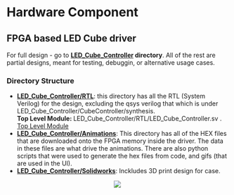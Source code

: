 # Hardware Component

## FPGA based LED Cube driver

For full design - go to <b>[LED_Cube_Controller](https://github.com/UBC-CPEN391/l2c-l2c-41/tree/main/Cube_Driver_Hardware/LED_cube_controller) directory</b>. All of the rest are partial designs, meant for testing, debuggin, or alternative usage cases.

### Directory Structure

- <b>[LED_Cube_Controller/RTL](https://github.com/UBC-CPEN391/l2c-l2c-41/tree/main/Cube_Driver_Hardware/LED_cube_controller/RTL)</b>: this directory has all the RTL (System Verilog) for the design, excluding the qsys verilog that which is under LED_Cube_Controller/CubeController/synthesis. <br/><b>Top Level Module: </b> LED_Cube_Controller/RTL/LED_Cube_Controller.sv . <br/>[Top Level Module](https://github.com/UBC-CPEN391/l2c-l2c-41/blob/main/Cube_Driver_Hardware/LED_cube_controller/RTL/LED_cube_controller.sv)
- <b>[LED_Cube_Controller/Animations](https://github.com/UBC-CPEN391/l2c-l2c-41/tree/main/Cube_Driver_Hardware/LED_cube_controller/Animations)</b>: This directory has all of the HEX files that are downloaded onto the FPGA memory inside the driver. The data in these files are what drive the animations. There are also python scripts that were used to generate the hex files from code, and gifs (that are used in the UI).
- <b>[LED_Cube_Controller/Solidworks](https://github.com/UBC-CPEN391/l2c-l2c-41/tree/main/Cube_Driver_Hardware/LED_cube_controller/Solidworks)</b>: Inckludes 3D print design for case.

<p align="center">
  <img src="https://user-images.githubusercontent.com/89616796/231647137-e89bcd71-861d-403c-b2c3-f1c576e6d489.png" />
</p>
